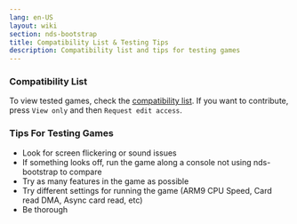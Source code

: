 ```yaml
---
lang: en-US
layout: wiki
section: nds-bootstrap
title: Compatibility List & Testing Tips
description: Compatibility list and tips for testing games
---
```


### Compatibility List
To view tested games, check the [compatibility list](https://docs.google.com/spreadsheets/d/1LRTkXOUXraTMjg1eedz_f7b5jiuyMv2x6e_jY_nyHSc/). If you want to contribute, press `View only` and then `Request edit access`.

### Tips For Testing Games
- Look for screen flickering or sound issues
- If something looks off, run the game along a console not using nds-bootstrap to compare
- Try as many features in the game as possible
- Try different settings for running the game (ARM9 CPU Speed, Card read DMA, Async card read, etc)
- Be thorough
